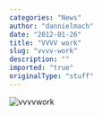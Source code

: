 ```yaml
---
categories: "News"
author: "dannielmach"
date: "2012-01-26"
title: "VVVV work"
slug: "vvvv-work"
description: ""
imported: "true"
originalType: "stuff"
---
```



![vvvvwork](vvvv_0.jpg) 

